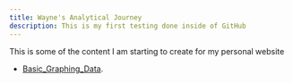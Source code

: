 ```yaml
---
title: Wayne's Analytical Journey
description: This is my first testing done inside of GitHub
---
```


This is some of the content I am starting to create for my personal website
- [Basic_Graphing_Data](./Basic_Graphing_Data/index.md).
